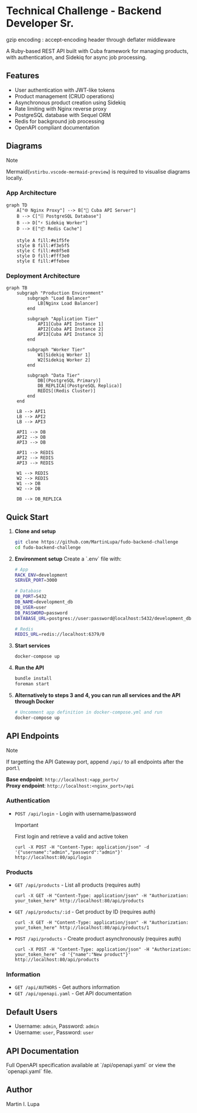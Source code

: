 # Technical Challenge - Backend Developer Sr.

gzip encoding : accept-encoding header through deflater middleware

A Ruby-based REST API built with Cuba framework for managing products, with authentication, and Sidekiq for async job processing.

## Features

- User authentication with JWT-like tokens
- Product management (CRUD operations)
- Asynchronous product creation using Sidekiq
- Rate limiting with Nginx reverse proxy
- PostgreSQL database with Sequel ORM
- Redis for background job processing
- OpenAPI compliant documentation

## Diagrams
> [!NOTE]  
> Mermaid(`vstirbu.vscode-mermaid-preview`) is required to visualise diagrams locally.

### App Architecture

```mermaid
graph TD
    A["🌐 Nginx Proxy"] --> B["🚀 Cuba API Server"]
    B --> C["🗄️ PostgreSQL Database"]
    B --> D["⚡ Sidekiq Worker"]
    D --> E["📦 Redis Cache"]
    
    style A fill:#e1f5fe
    style B fill:#f3e5f5
    style C fill:#e8f5e8
    style D fill:#fff3e0
    style E fill:#ffebee
```

### Deployment Architecture
```mermaid
graph TB
    subgraph "Production Environment"
        subgraph "Load Balancer"
            LB[Nginx Load Balancer]
        end
        
        subgraph "Application Tier"
            API1[Cuba API Instance 1]
            API2[Cuba API Instance 2]
            API3[Cuba API Instance 3]
        end
        
        subgraph "Worker Tier"
            W1[Sidekiq Worker 1]
            W2[Sidekiq Worker 2]
        end
        
        subgraph "Data Tier"
            DB[(PostgreSQL Primary)]
            DB_REPLICA[(PostgreSQL Replica)]
            REDIS[(Redis Cluster)]
        end
    end
    
    LB --> API1
    LB --> API2
    LB --> API3
    
    API1 --> DB
    API2 --> DB
    API3 --> DB
    
    API1 --> REDIS
    API2 --> REDIS
    API3 --> REDIS
    
    W1 --> REDIS
    W2 --> REDIS
    W1 --> DB
    W2 --> DB
    
    DB --> DB_REPLICA
```


## Quick Start

1. **Clone and setup**
   ```bash
   git clone https://github.com/MartinLupa/fudo-backend-challenge
   cd fudo-backend-challenge
   ```

2. **Environment setup**
   Create a \`.env\` file with:
   ```bash
   # App
   RACK_ENV=development
   SERVER_PORT=3000
   
   # Database
   DB_PORT=5432
   DB_NAME=development_db
   DB_USER=user
   DB_PASSWORD=password
   DATABASE_URL=postgres://user:password@localhost:5432/development_db
   
   # Redis
   REDIS_URL=redis://localhost:6379/0
   ```

3. **Start services**
   ```bash
   docker-compose up
   ```
4. **Run the API**
   ```bash
   bundle install
   foreman start
   ```

5. **Alternatively to steps 3 and 4, you can run all services and the API through Docker**
   ```bash
   # Uncomment app definition in docker-compose.yml and run
   docker-compose up
   ```

## API Endpoints

> [!NOTE]  
> If targetting the API Gateway port, append `/api/` to all endpoints after the port.\
>
> **Base endpoint**: `http://localhost:<app_port>/`\
> **Proxy endpoint**: `http://localhost:<nginx_port>/api`

### Authentication
- `POST /api/login` - Login with username/password
  
  > [!IMPORTANT]  
  > First login and retrieve a valid and active token

  ```curl
  curl -X POST -H "Content-Type: application/json" -d '{"username":"admin","password":"admin"}' http://localhost:80/api/login
  ```
### Products
- `GET /api/products` - List all products (requires auth)

  ```curl
  curl -X GET -H "Content-Type: application/json" -H "Authorization: your_token_here" http://localhost:80/api/products
  ```
- `GET /api/products/:id` - Get product by ID (requires auth)

  ```curl
  curl -X GET -H "Content-Type: application/json" -H "Authorization: your_token_here" http://localhost:80/api/products/1
  ```
- `POST /api/products` - Create product asynchronously (requires auth)

  ```curl
  curl -X POST -H "Content-Type: application/json" -H "Authorization: your_token_here" -d '{"name":"New product"}' http://localhost:80/api/products
  ```

### Information
- `GET /api/AUTHORS` - Get authors information
- `GET /api/openapi.yaml` - Get API documentation

## Default Users

- Username: `admin`, Password: `admin`
- Username: `user`, Password: `user`


## API Documentation

Full OpenAPI specification available at \`/api/openapi.yaml\` or view the \`openapi.yaml\` file.

## Author

Martin I. Lupa
